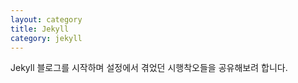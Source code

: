 ```yaml
---
layout: category
title: Jekyll
category: jekyll
---
```


Jekyll 블로그를 시작하며 설정에서 겪었던 시행착오들을 공유해보려 합니다.